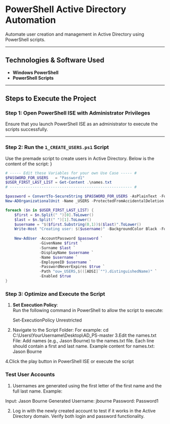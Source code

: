 # PowerShell Active Directory Automation  
Automate user creation and management in Active Directory using PowerShell scripts.

---

## Technologies & Software Used  
- **Windows PowerShell**  
- **PowerShell Scripts**

---

## Steps to Execute the Project

### Step 1: Open PowerShell ISE with Administrator Privileges  
Ensure that you launch PowerShell ISE as an administrator to execute the scripts successfully.

---

### Step 2: Run the `1_CREATE_USERS.ps1` Script  
Use the premade script to create users in Active Directory. Below is the content of the script:
}
```powershell
# ----- Edit these Variables for your own Use Case ----- #
$PASSWORD_FOR_USERS   = "Password1"
$USER_FIRST_LAST_LIST = Get-Content .\names.txt
# ------------------------------------------------------ #

$password = ConvertTo-SecureString $PASSWORD_FOR_USERS -AsPlainText -Force
New-ADOrganizationalUnit -Name _USERS -ProtectedFromAccidentalDeletion $false

foreach ($n in $USER_FIRST_LAST_LIST) {
    $first = $n.Split(" ")[0].ToLower()
    $last = $n.Split(" ")[1].ToLower()
    $username = "$($first.Substring(0,1))$($last)".ToLower()
    Write-Host "Creating user: $($username)" -BackgroundColor Black -ForegroundColor Cyan
    
    New-AdUser -AccountPassword $password `
               -GivenName $first `
               -Surname $last `
               -DisplayName $username `
               -Name $username `
               -EmployeeID $username `
               -PasswordNeverExpires $true `
               -Path "ou=_USERS,$(([ADSI]`"").distinguishedName)" `
               -Enabled $true
}
```


### Step 3: Optimize and Execute the Script
1. **Set Execution Policy**:  
   Run the following command in PowerShell to allow the script to execute:  

   Set-ExecutionPolicy Unrestricted

2. Navigate to the Script Folder:
For example: cd C:\Users\YourUsername\Desktop\AD_PS-master
3.Edit the names.txt File:
Add names (e.g., Jason Bourne) to the names.txt file. Each line should contain a first and last name. Example content for names.txt:
Jason Bourne

4.Click the play button in PowerShell ISE or execute the script
### Test User Accounts

1. Usernames are generated using the first letter of the first name and the full last name.
Example:

Input: Jason Bourne
Generated Username: jbourne
Password: Password1

2. Log in with the newly created account to test if it works in the Active Directory domain. Verify both login and password functionality.
